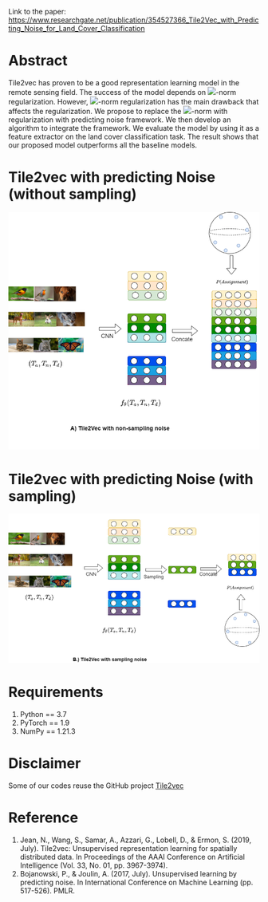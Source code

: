 Link to the paper: https://www.researchgate.net/publication/354527366_Tile2Vec_with_Predicting_Noise_for_Land_Cover_Classification

# Abstract
Tile2vec has proven to be a good representation learning model in the remote sensing field. The success of the model depends on <img src="https://render.githubusercontent.com/render/math?math=l^2">-norm regularization. However, <img src="https://render.githubusercontent.com/render/math?math=l^2">-norm regularization has the main drawback that affects the regularization. We propose to replace the <img src="https://render.githubusercontent.com/render/math?math=l^2">-norm with regularization with predicting noise framework. We then develop an algorithm to integrate the framework. We evaluate the model by using it as a feature extractor on the land cover classification task. The result shows that our proposed model outperforms all the baseline models.

# Tile2vec with predicting Noise (without sampling)
![alt text](https://github.com/MarshalArijona/tile2vec-with-predicting-noise/blob/master/fig/tile2vec-predict-noise-case-1%20(REV).png)

# Tile2vec with predicting Noise (with sampling)
![alt text](https://github.com/MarshalArijona/tile2vec-with-predicting-noise/blob/master/fig/tile2vec-predict-noise-case-2%20(REV)%20(1).png)

# Requirements
1. Python == 3.7
2. PyTorch == 1.9
3. NumPy == 1.21.3

# Disclaimer
Some of our codes reuse the GitHub project [Tile2vec](https://github.com/ermongroup/tile2vec)

# Reference
1. Jean, N., Wang, S., Samar, A., Azzari, G., Lobell, D., & Ermon, S. (2019, July). Tile2vec: Unsupervised representation learning for spatially distributed data. In Proceedings of the AAAI Conference on Artificial Intelligence (Vol. 33, No. 01, pp. 3967-3974).
2. Bojanowski, P., & Joulin, A. (2017, July). Unsupervised learning by predicting noise. In International Conference on Machine Learning (pp. 517-526). PMLR.
